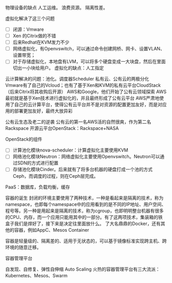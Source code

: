 物理设备的缺点
人工运维。
浪费资源。
隔离性差。

虚拟化解决了这三个问题
- [ ] 闭源：Vmware
- [ ] Xen 的Citrix做的不错
- [ ] 后来Redhat在KVM发力不少
- [ ] 网络虚拟化，有Openvswitch，可以通过命令创建网桥、网卡、设置VLAN、设置带宽；
- [ ] 对于存储虚拟化，本地盘有LVM，可以将多个硬盘变成一大块盘，然后在里面切出一小块给用户。
虚拟化的缺点：人工指定

云计算解决的问题：池化。调度器Scheduler
私有云、公有云的两极分化
Vmware有了自己的Vcloud；也有了基于Xen和KVM的私有云平台CloudStack（后来Citrix将其收购后开源）
AWS和Google，他们开始了公有云领域探索
AWS最初就是基于Xen技术进行虚拟化的，并且最终形成了公有云平台
AWS严肃地使用了自己的云计算平台，使得公有云平台并不是对资源的配置更加友好，而是对应用的部署更加友好，最终大放异彩

公有云生态及老二的逆袭
公有云的第一名AWS活的自然很爽，作为第二名Rackspace
开源云平台OpenStack：Rackspace+NASA


OpenStack的组件
- [ ] 计算池化模块nova-scheduler：计算虚拟化主要使用KVM
- [ ] 网络池化模块Neutron：网络虚拟化主要使用Openvswitch。Neutron可以通过SDN的方式进行配置
- [ ] 存储池化模块Cinder。后来就有了将多台机器的硬盘打成一个池的方式Ceph，而调度的过程，则在Ceph层完成。

PaaS：数据库，负载均衡，缓存

容器的诞生
封闭的环境主要使用了两种技术，一种是看起来是隔离的技术，称为namespace，也即每个namespace中的应用看到的是不同的IP地址、用户空间、程号等。另一种是用起来是隔离的技术，称为cgroup，也即明明整台机器有很多的CPU、内存，而一个应用只能用其中的一部分。有了这两项技术，集装箱的铁盒子我们是焊好了，接下来是决定往里面放什么。
了大名鼎鼎的Docker，还有其他的容器，例如AppC、Mesos Container

容器是轻量级的、隔离差的、适用于无状态的，可以基于镜像标准实现跨主机、跨环境的随意迁移。

容器管理平台

自发现、自修复、弹性自伸缩 Auto Scaling
火热的容器管理平台有三大流派：Kubernetes、Mesos、Swarm


